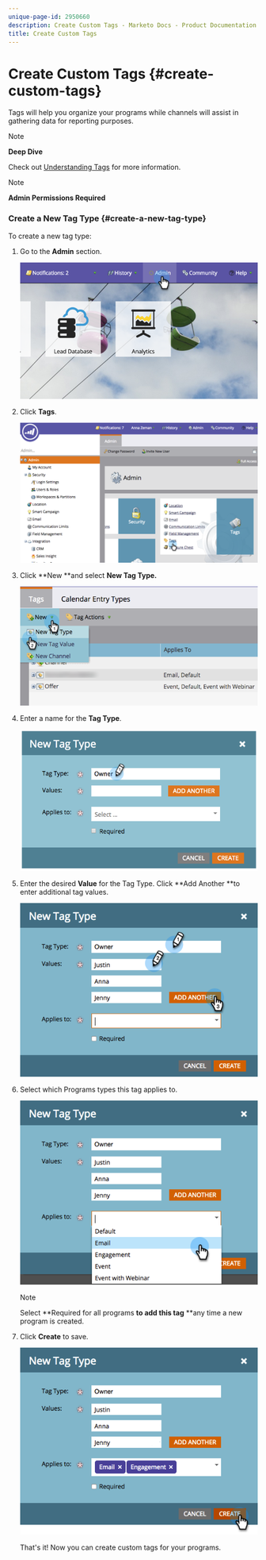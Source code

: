 ```yaml
---
unique-page-id: 2950660
description: Create Custom Tags - Marketo Docs - Product Documentation
title: Create Custom Tags
---
```


# Create Custom Tags {#create-custom-tags}

Tags will help you organize your programs while channels will assist in gathering data for reporting purposes.

>[!NOTE]
>
>**Deep Dive**
>
>Check out [Understanding Tags](../../../product-docs/core-marketo-concepts/programs/working-with-programs/understanding-tags.md) for more information.

>[!NOTE]
>
>**Admin Permissions Required**

### Create a New Tag Type {#create-a-new-tag-type}

To create a new tag type:

1. Go to the **Admin** section.

   ![](assets/image2015-4-23-14-3a37-3a48.png)

1. Click **Tags**.

   ![](assets/image2015-4-23-14-3a41-3a18.png)

1. Click **New **and select **New Tag Type.**

   ![](assets/image2015-4-23-14-3a42-3a45.png)

1. Enter a name for the **Tag Type**.

   ![](assets/image2015-4-23-14-3a48-3a58.png)

1. Enter the desired **Value** for the Tag Type. Click **Add Another **to enter additional tag values.

   ![](assets/image2015-4-22-11-3a30-3a30.png)

1. Select which Programs types this tag applies to.

   ![](assets/image2015-4-22-11-3a39-3a7.png)

   >[!NOTE]
   >
   >Select **Required for all programs **to add this tag** **any time a new program is created.

1. Click **Create** to save.

   ![](assets/image2015-4-22-11-3a38-3a34.png)

   That's it! Now you can create custom tags for your programs.

